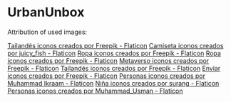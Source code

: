 # UrbanUnbox


Attribution of used images:

<a href="https://www.flaticon.es/iconos-gratis/tailandes" title="tailandés iconos">Tailandés iconos creados por Freepik - Flaticon</a>
<a href="https://www.flaticon.es/iconos-gratis/camiseta" title="camiseta iconos">Camiseta iconos creados por juicy_fish - Flaticon</a>
<a href="https://www.flaticon.es/iconos-gratis/ropa" title="ropa iconos">Ropa iconos creados por Freepik - Flaticon</a>
<a href="https://www.flaticon.es/iconos-gratis/ropa" title="ropa iconos">Ropa iconos creados por Freepik - Flaticon</a>
<a href="https://www.flaticon.es/iconos-gratis/metaverso" title="metaverso iconos">Metaverso iconos creados por Freepik - Flaticon</a>
<a href="https://www.flaticon.es/iconos-gratis/tailandes" title="tailandés iconos">Tailandés iconos creados por Freepik - Flaticon</a>
<a href="https://www.flaticon.es/iconos-gratis/enviar" title="enviar iconos">Enviar iconos creados por Freepik - Flaticon</a>
<a href="https://www.flaticon.es/iconos-gratis/personas" title="personas iconos">Personas iconos creados por Muhammad Ikraam - Flaticon</a>
<a href="https://www.flaticon.es/iconos-gratis/nina" title="niña iconos">Niña iconos creados por surang - Flaticon</a>
<a href="https://www.flaticon.es/iconos-gratis/personas" title="personas iconos">Personas iconos creados por Muhammad_Usman - Flaticon</a>